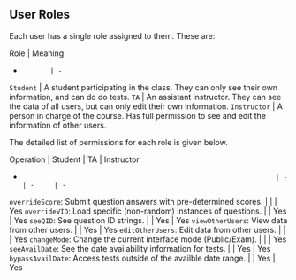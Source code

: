 
## User Roles

Each user has a single role assigned to them. These are:

Role         | Meaning
-            | -
`Student`    | A student participating in the class. They can only see their own information, and can do do tests.
`TA`         | An assistant instructor. They can see the data of all users, but can only edit their own information.
`Instructor` | A person in charge of the course. Has full permission to see and edit the information of other users.

The detailed list of permissions for each role is given below.

Operation                                                             | Student | TA    | Instructor
-                                                                     | -       | -     | -
`overrideScore`: Submit question answers with pre-determined scores.  |         |       | Yes
`overrideVID`: Load specific (non-random) instances of questions.     |         | Yes   | Yes
`seeQID`: See question ID strings.                                    |         | Yes   | Yes
`viewOtherUsers`: View data from other users.                         |         | Yes   | Yes
`editOtherUsers`: Edit data from other users.                         |         |       | Yes
`changeMode`: Change the current interface mode (Public/Exam).        |         |       | Yes
`seeAvailDate`: See the date availability information for tests.      |         | Yes   | Yes
`bypassAvailDate`: Access tests outside of the availble date range.   |         | Yes   | Yes
